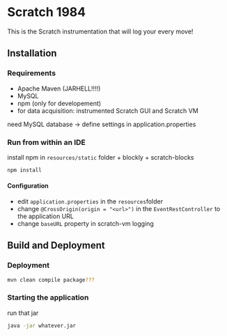 # Scratch 1984

This is the Scratch instrumentation that will log your every move!

## Installation

### Requirements

- Apache Maven (JARHELL!!!!)
- MySQL
- npm (only for developement)
- for data acquisition: instrumented Scratch GUI and Scratch VM

need MySQL database -> define settings in application.properties

### Run from within an IDE

install npm in `resources/static` folder + blockly + scratch-blocks
```bash
npm install
```

#### Configuration

- edit `application.properties` in the `resources`folder
- change `@CrossOrigin(origin = "<url>")` in the `EventRestController` to the application URL
- change `baseURL` property in scratch-vm logging

## Build and Deployment

### Deployment

```bash
mvn clean compile package???
```

### Starting the application

run that jar
```bash
java -jar whatever.jar
```